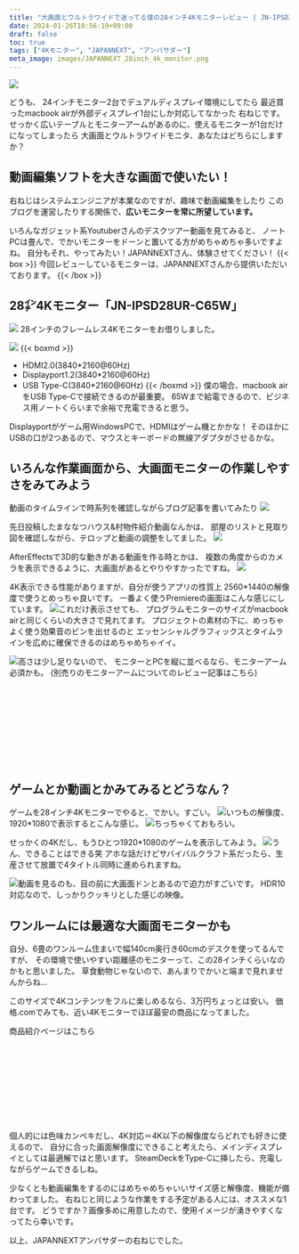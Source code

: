 ```yaml
---
title: "大画面とウルトラワイドで迷ってる僕の28インチ4Kモニターレビュー | JN-IPSD28UR-C65W"
date: 2024-01-26T10:56:19+09:00
draft: false
toc: true
tags: ["4Kモニター", "JAPANNEXT", "アンバサダー"]
meta_image: images/JAPANNEXT_28inch_4k_monitor.png
---
```

![](https://pbs.twimg.com/media/GEwGbPPbAAAL08m?format=jpg&name=4096x4096)

どうも、
24インチモニター2台でデュアルディスプレイ環境にしてたら
最近買ったmacbook airが外部ディスプレイ1台にしか対応してなかった
右ねじです。<br>
せっかく広いテーブルとモニターアームがあるのに、使えるモニターが1台だけになってしまったら
大画面とウルトラワイドモニタ、あなたはどちらにしますか？

<!--more-->

## 動画編集ソフトを大きな画面で使いたい！
右ねじはシステムエンジニアが本業なのですが、趣味で動画編集をしたり
このブログを運営したりする関係で、**広いモニターを常に所望しています。**

いろんなガジェット系Youtuberさんのデスクツアー動画を見てみると、
ノートPCは畳んで、でかいモニターをドーンと置いてる方がめちゃめちゃ多いですよね。
自分もそれ、やってみたい！JAPANNEXTさん、体験させてください！
{{< box >}}
今回レビューしているモニターは、JAPANNEXTさんから提供いただいております。
{{< /box >}}

## 28㌅4Kモニター「JN-IPSD28UR-C65W」
![](https://pbs.twimg.com/media/GEiH18JaIAAeU0L?format=jpg&name=large)
28インチのフレームレス4Kモニターをお借りしました。

![](https://pbs.twimg.com/media/GEiF3_xbgAEjV-0?format=jpg&name=large)
{{< boxmd >}}
- HDMI2.0(3840*2160@60Hz)
- Displayport1.2(3840*2160@60Hz)
- USB Type-C(3840*2160@60Hz)
{{< /boxmd >}}
僕の場合、macbook airをUSB Type-Cで接続できるのが最重要。
65Wまで給電できるので、ビジネス用ノートくらいまで余裕で充電できると思う。

Displayportがゲーム用WindowsPCで、HDMIはゲーム機とかかな！
そのほかにUSBの口が2つあるので、マウスとキーボードの無線アダプタがさせるかな。

## いろんな作業画面から、大画面モニターの作業しやすさをみてみよう

動画のタイムラインで時系列を確認しながらブログ記事を書いてみたり
![](https://pbs.twimg.com/media/GEiFPVFbQAAYI2z?format=jpg&name=large)

先日投稿したまななつハウス&村物件紹介動画なんかは、
部屋のリストと見取り図を確認しながら、テロップと動画の調整をしてました。
![](https://pbs.twimg.com/media/GExGcrkawAAIHTT?format=jpg&name=large)

AfterEffectsで3D的な動きがある動画を作る時とかは、
複数の角度からのカメラを表示できるように、大画面があるとやりやすかったですね。
![](https://pbs.twimg.com/media/GEiGWV0bkAAsdzh?format=jpg&name=large)

4K表示できる性能がありますが、自分が使うアプリの性質上
2560*1440の解像度で使うとめっちゃ良いです。
一番よく使うPremiereの画面はこんな感じにしています。
![](https://pbs.twimg.com/media/GExJ8FUbsAA2UPn?format=jpg&name=large)これだけ表示させても、
プログラムモニターのサイズがmacbook airと同じくらいの大きさで見れてます。
プロジェクトの素材の下に、めっちゃよく使う効果音のビンを出せるのと
エッセンシャルグラフィックスとタイムラインを広めに確保できるのはめちゃめちゃイイ。

![](https://pbs.twimg.com/media/GEiGlfda0AABnBp?format=jpg&name=large)高さは少し足りないので、
モニターとPCを縦に並べるなら、モニターアーム必須かも。
(別売りのモニターアームについてのレビュー記事はこちら)
<div class="iframely-embed"><div class="iframely-responsive" style="height: 140px; padding-bottom: 0;"><a href="https://www.rightscrew.com/ja/posts/2024-01-25-japannext-ambassador/" data-iframely-url="//iframely.net/2uJUinX?card=small"></a></div></div><script async src="//iframely.net/embed.js"></script>

## ゲームとか動画とかみてみるとどうなん？
ゲームを28インチ4Kモニターでやると、でかい。すごい。
![](https://pbs.twimg.com/media/GEiFXtha0AERA9m?format=jpg&name=large)いつもの解像度、1920*1080で表示するとこんな感じ。
![](https://pbs.twimg.com/media/GEiFaDsb0AE8sM_?format=jpg&name=large)ちっちゃくておもろい。

せっかくの4Kだし、もうひとつ1920*1080のゲームを表示してみよう。
![](https://pbs.twimg.com/media/GEiFeEWbIAA5m8Z?format=jpg&name=large)うん、できることはできる笑
アホな話だけどサバイバルクラフト系だったら、生産させて放置で4タイトル同時に進められますね。

![](https://pbs.twimg.com/media/GEiGOLlbIAApFl-?format=jpg&name=large)動画を見るのも、目の前に大画面ドンとあるので迫力がすごいです。
HDR10対応なので、しっかりクッキリとした感じの映像。

## ワンルームには最適な大画面モニターかも

自分、6畳のワンルーム住まいで幅140cm奥行き60cmのデスクを使ってるんですが、
その環境で使いやすい距離感のモニターって、この28インチくらいなのかもと思いました。
草食動物じゃないので、あんまりでかいと端まで見れませんからね…

このサイズで4Kコンテンツをフルに楽しめるなら、3万円ちょっとは安い。
価格.comでみても、近い4Kモニターでほぼ最安の商品になってました。

商品紹介ページはこちら
<div class="iframely-embed"><div class="iframely-responsive" style="height: 140px; padding-bottom: 0;"><a href="https://jp.japannext.com/products/jn-ipsd28ur-c65w" data-iframely-url="//iframely.net/ZYp3K64"></a></div></div><script async src="//iframely.net/embed.js"></script>

個人的には色味カンペキだし、4K対応＝4K以下の解像度ならどれでも好きに使えるので、
自分に合った画面解像度にできること考えたら、メインディスプレイとしては最適解ではと思います。
SteamDeckをType-Cに挿したら、充電しながらゲームできるしね。

少なくとも動画編集をするのにはめちゃめちゃいいサイズ感と解像度、機能が備わってました。
右ねじと同じような作業をする予定がある人には、オススメな1台です。
どうですか？画像多めに用意したので、使用イメージが湧きやすくなってたら幸いです。

以上、JAPANNEXTアンバサダーの右ねじでした。
